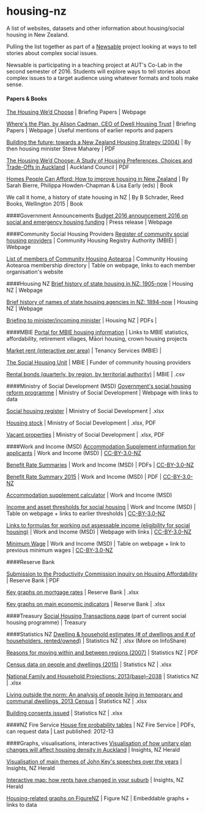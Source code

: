 # housing-nz
A list of websites, datasets and other information about housing/social housing in New Zealand.

Pulling the list together as part of a [Newsable](http://newsable.nz/) project looking at ways to tell stories about complex social issues.

Newsable is participating in a teaching project at AUT's Co-Lab in the second semester of 2016. Students will explore ways to tell stories about complex issues to a target audience using whatever formats and tools make sense. 

#### Papers & Books
[The Housing We’d Choose](http://briefingpapers.co.nz/) | Briefing Papers	| Webpage

[Where's the Plan, by Alison Cadman, CEO of Dwell Housing Trust](http://briefingpapers.co.nz/2015/07/wheres-the-plan/) | Briefing Papers | Webpage	| Useful mentions of earlier reports and papers

[Building the future: towards a New Zealand Housing Strategy (2004)](http://www.urbancentre.utoronto.ca/pdfs/elibrary/NZHS_New-Zealand-Housing-St.pdf) | By then housing minister Steve Maharey | PDF

[The Housing We’d Choose: A Study of Housing Preferences, Choices and Trade-Offs in Auckland](http://www.aucklandcouncil.govt.nz/SiteCollectionDocuments/aboutcouncil/planspoliciespublications/technicalpublications/tr2015016housingwedchoosewithappendices.pdf) |	Auckland Council | PDF

[Homes People Can Afford: How to improve housing in New Zealand](http://steeleroberts.co.nz/product/homes-people-can-afford/) |	By Sarah Bierre, Philippa Howden-Chapman & Lisa Early (eds) | Book

We call it home, a history of state housing in NZ | By B Schrader, Reed Books, Wellington 2015 | Book

####Government Announcements
[Budget 2016 announcement 2016 on social and emergency housing funding](http://www.budget.govt.nz/budget/2016/at-a-glance/other.htm) | Press release | Webpage	

####Community Social Housing Providers
[Register of community social housing providers](http://chra.mbie.govt.nz/about-chra/register/)	| Community Housing Registry Authority (MBIE) |	Webpage

[List of members of Community Housing Aotearoa](http://www.communityhousing.org.nz/membership/members-directory/) |	Community Housing Aotearoa membership directory | Table on webpage, links to each member organisation's website

####Housing NZ
[Brief history of state housing in NZ: 1905-now](http://www.hnzc.co.nz/about-us/history-of-state-housing) |	Housing NZ  | Webpage

[Brief history of names of state housing agencies in NZ: 1894-now](http://www.hnzc.co.nz/about-us/history-of-state-housing/state-housing-agencies) |	Housing NZ  | Webpage

[Briefing to minister/incoming minister](http://www.hnzc.co.nz/publications/briefing-to-the-incoming-minister/) | Housing NZ | PDFs |

####MBIE
[Portal for MBIE housing information](http://www.mbie.govt.nz/info-services/housing-property) | Links to MBIE statistics, affordability, retirement villages, Māori housing, crown housing projects

[Market rent (interactive per area)](https://tenancy.govt.nz/rent-bond-and-bills/market-rent/)	| Tenancy Services (MBIE) |	

[The Social Housing Unit](http://www.shu.govt.nz/) | MBIE | Funder of community housing providers

[Rental bonds (quarterly, by region, by territorial authority)](http://www.mbie.govt.nz/info-services/housing-property/sector-information-and-statistics/rental-bond-data) | MBIE | .csv

####Ministry of Social Development (MSD)
[Government's social housing reform programme](http://socialhousing.govt.nz/) |	Ministry of Social Development	| Webpage with links to data

[Social housing register](http://www.housing.msd.govt.nz/information-for-housing-providers/register/index.html) |	Ministry of Social Development	| .xlsx

[Housing stock](http://www.hnzc.co.nz/publications/housing-statistics/) | Ministry of Social Development | .xlsx, PDF

[Vacant properties](http://www.hnzc.co.nz/publications/housing-statistics-2/) |  Ministry of Social Development | .xlsx, PDF

####Work and Income (MSD)
[Accommodation Supplement information for applicants](http://www.workandincome.govt.nz/individuals/a-z-benefits/accommodation-supplement.html) | Work and Income (MSD) | [CC-BY-3.0-NZ](http://creativecommons.org/licenses/by/3.0/nz/legalcode)

[Benefit Rate Summaries](http://www.workandincome.govt.nz/map/deskfile/benefit-rate-summaries/index.html)	| Work and Income (MSD)	| PDFs | [CC-BY-3.0-NZ](http://creativecommons.org/licenses/by/3.0/nz/legalcode)

[Benefit Rate Summary 2015](http://www.workandincome.govt.nz/map/documents/deskfile/benefit-rate-summaries/benefitratesummary-2015-04-01.pdf)	| Work and Income (MSD)	| PDF | [CC-BY-3.0-NZ](http://creativecommons.org/licenses/by/3.0/nz/legalcode)

[Accommodation supplement calculator](http://www.workingforfamilies.govt.nz/calculator/index.jsp) |	Work and Income (MSD)	

[Income and asset thresholds for social housing](http://www.workandincome.govt.nz/map/deskfile/social-housing-tables/limits-and-thresholds-current.html) | Work and Income (MSD) | Table on webpage + links to earlier thresholds |  [CC-BY-3.0-NZ](http://creativecommons.org/licenses/by/3.0/nz/legalcode)

[Links to formulas for working out assessable income (eligibility for social housing)](http://www.workandincome.govt.nz/map/social-housing/assessment-of-eligibility/assessable-income-01.html) | Work and Income (MSD) | Webpage with links | [CC-BY-3.0-NZ](http://creativecommons.org/licenses/by/3.0/nz/legalcode)

[Minimum Wage](http://www.workandincome.govt.nz/map/deskfile/minimum-wage/minimum-wage-current.html) | Work and Income (MSD) | Table on webpage + link to previous minimum wages | [CC-BY-3.0-NZ](http://creativecommons.org/licenses/by/3.0/nz/legalcode)

####Reserve Bank

[Submission to the Productivity Commission inquiry on Housing Affordability](http://www.rbnz.govt.nz/research-and-publications/reserve-bank-bulletin/2011/rbb2011-74-03-02) |	Reserve Bank	| PDF

[Key graphs on mortgage rates](http://www.rbnz.govt.nz/statistics/key-graphs/key-graph-mortgage-rates)	| Reserve Bank	| .xlsx

[Key graphs on main economic indicators](http://www.rbnz.govt.nz/statistics/key-graphs)	| Reserve Bank	| .xlsx



####Treasury
[Social Housing Transactions page](http://www.treasury.govt.nz/statesector/socialhousing) (part of current social housing programme) |	Treasury	

####Statistics NZ
[Dwelling & household estimates (# of dwellings and # of householders, rented/owned)](http://www.stats.govt.nz/browse_for_stats/population/estimates_and_projections/dwelling-and-household-estimates-info-releases.aspx) | Statistics NZ | .xlsx (More on InfoShare)		

[Reasons for moving within and between regions (2007)](http://www.stats.govt.nz/browse_for_stats/population/Migration/internal-migration/reasons-for-moving-within-between-regions.aspx)	| Statistics NZ | PDF 

[Census data on people and dwellings (2015)](http://www.stats.govt.nz/Census.aspx)	| Statistics NZ	| .xlsx

[National Family and Household Projections: 2013(base)–2038](http://www.stats.govt.nz/browse_for_stats/population/estimates_and_projections/NationalFamilyAndHouseholdProjections_HOTP2013base.aspx) |	Statistics NZ	| .xlsx

[Living outside the norm: An analysis of people living in temporary and communal dwellings, 2013 Census](http://www.stats.govt.nz/Census/2013-census/profile-and-summary-reports/outside-norm.aspx)	| Statistics NZ	| .xlsx

[Building consents issued](http://www.stats.govt.nz/browse_for_stats/industry_sectors/Construction/building-consents-issued-info-releases.aspx)	| Statistics NZ |	.xlsx

####NZ Fire Service
[House fire probability tables](http://www.fire.org.nz/About-Us/Facts-and-Figures/Pages/Statistics-Data-Fields.html) |	NZ Fire Service | PDFs, can request data | Last published: 2012-13

####Graphs, visualisations, interactives
[Visualisation of how unitary plan changes will affect housing density in Auckland](http://insights.nzherald.co.nz/article/auckland-council-unitary-plan)	| Insights, NZ Herald 	

[Visualisation of main themes of John Key's speeches over the years](http://insights.nzherald.co.nz/article/john-key-speeches)	| Insights, NZ Herald 

[Interactive map: how rents have changed in your suburb](http://www.nzherald.co.nz/Harkanwal-Singh/news/article.cfm?a_id=930&objectid=11393120)	| Insights, NZ Herald 	

[Housing-related graphs on FigureNZ](https://figure.nz/search/?query=housing&types=g,m,t) | Figure NZ | Embeddable graphs + links to data



